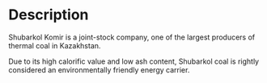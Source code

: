# Description
Shubarkol Komir is a joint-stock company, one of the largest producers of thermal coal in Kazakhstan.

Due to its high calorific value and low ash content, Shubarkol coal is rightly considered an environmentally friendly energy carrier.
